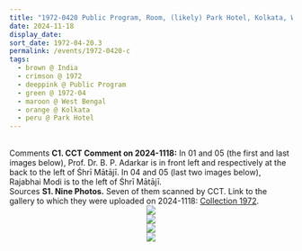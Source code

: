 ```yaml
---
title: "1972-0420 Public Program, Room, (likely) Park Hotel, Kolkata, West Bengal, India (date to be confirmed)"
date: 2024-11-18
display_date: 
sort_date: 1972-04-20.3
permalink: /events/1972-0420-c
tags:
  - brown @ India
  - crimson @ 1972
  - deeppink @ Public Program
  - green @ 1972-04
  - maroon @ West Bengal
  - orange @ Kolkata
  - peru @ Park Hotel
---
```


<br>

<wave-list>
  <list-title color="DarkSeaGreen" width="55">Comments</list-title>
  <list-item color="BlanchedAlmond" width="280"><b>C1. CCT Comment on 2024-1118:</b> In 01 and 05 (the first and last images below), Prof. Dr. B. P. Adarkar is in front left and respectively at the back to the left of Śhrī Mātājī. In 04 and 05 (last two images below), Rajabhai Modi is to the left of Śhrī Mātājī.</list-item>
</wave-list>

<br>

<wave-list>
  <list-title color="DarkSeaGreen" width="40">Sources</list-title>
  <list-item color="BlanchedAlmond"  width="280"><b>S1. Nine Photos.</b> Seven of them scanned by CCT. Link to the gallery to which they were uploaded on 2024-1118: <a href="https://eternalmoments.smugmug.com/Collections/Yogi-Mahajan-Collection/1972">Collection 1972</a>.</list-item>
</wave-list>

<div style="text-align: center"><img src="https://pub-bcc3cbe9b1e94ba1ac28915f7a3900fa.r2.dev/1972-0420-b_Public_Program_Room_(likely)_Park_Hotel_Kolkata_West_Bengal_India_(date_to_be_confirmed)_01_(from_tif)_(Yogi_Mahajan_Collection).jpg" /></div>

<div style="text-align: center"><img src="https://pub-bcc3cbe9b1e94ba1ac28915f7a3900fa.r2.dev/1972-0420-b_Public_Program_Room_(likely)_Park_Hotel_Kolkata_West_Bengal_India_(date_to_be_confirmed)_02_(from_tif)_(Yogi_Mahajan_Collection).jpg" /></div>

<div style="text-align: center"><img src="https://pub-bcc3cbe9b1e94ba1ac28915f7a3900fa.r2.dev/1972-0420-b_Public_Program_Room_(likely)_Park_Hotel_Kolkata_West_Bengal_India_(date_to_be_confirmed)_04_(from_tif)_(Yogi_Mahajan_Collection).jpg" /></div>

<div style="text-align: center"><img src="https://pub-bcc3cbe9b1e94ba1ac28915f7a3900fa.r2.dev/1972-0420-b_Public_Program_Room_(likely)_Park_Hotel_Kolkata_West_Bengal_India_(date_to_be_confirmed)_05_(from_tif)_(Yogi_Mahajan_Collection).jpg" /></div>